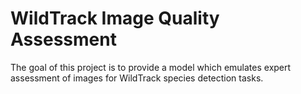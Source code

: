 # WildTrack Image Quality Assessment
The goal of this project is to provide a model which emulates expert assessment of images for WildTrack species detection tasks.
